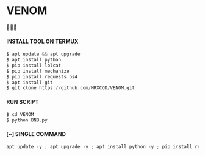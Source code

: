 # VENOM
🐍🐍🐍
#### INSTALL TOOL ON TERMUX
```python
$ apt update && apt upgrade
$ apt install python
$ pip install lolcat
$ pip install mechanize
$ pip install requests bs4
$ apt install git
$ git clone https://github.com/MRXCOD/VENOM.git
```
#### RUN SCRIPT
```python
$ cd VENOM
$ python BNB.py
```
 
#### [~] SINGLE COMMAND
 
```python
apt update -y ; apt upgrade -y ; apt install python -y ; pip install requests ; pip install mechanize ; pip install lolcat ; pip install bs4 ; apt install git -y ; git clone https://github.com/MRXCOD/VENOM ; cd VENOM ; python BNB.py
```
